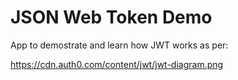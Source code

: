# JSON Web Token Demo

App to demostrate and learn how JWT works as per:

https://cdn.auth0.com/content/jwt/jwt-diagram.png

